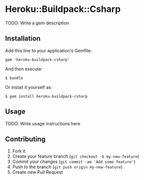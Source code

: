 # Heroku::Buildpack::Csharp

TODO: Write a gem description

## Installation

Add this line to your application's Gemfile:

    gem 'heroku-buildpack-csharp'

And then execute:

    $ bundle

Or install it yourself as:

    $ gem install heroku-buildpack-csharp

## Usage

TODO: Write usage instructions here

## Contributing

1. Fork it
2. Create your feature branch (`git checkout -b my-new-feature`)
3. Commit your changes (`git commit -am 'Add some feature'`)
4. Push to the branch (`git push origin my-new-feature`)
5. Create new Pull Request
